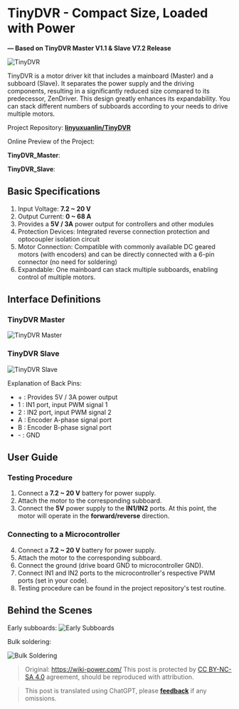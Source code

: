 # TinyDVR - Compact Size, Loaded with Power

**— Based on TinyDVR Master V1.1 & Slave V7.2 Release**

![TinyDVR](https://media.wiki-power.com/img/20200125191345.jpg)

TinyDVR is a motor driver kit that includes a mainboard (Master) and a subboard (Slave). It separates the power supply and the driving components, resulting in a significantly reduced size compared to its predecessor, ZenDriver. This design greatly enhances its expandability. You can stack different numbers of subboards according to your needs to drive multiple motors.

Project Repository: [**linyuxuanlin/TinyDVR**](https://github.com/linyuxuanlin/TinyDVR)

Online Preview of the Project:

**TinyDVR_Master**:

<div class="altium-iframe-viewer">
  <div
    class="altium-ecad-viewer"
    data-project-src="https://github.com/linyuxuanlin/TinyDVR/raw/master/TinyDVR_Master.zip"
  ></div>
</div>

**TinyDVR_Slave**:

<div class="altium-iframe-viewer">
  <div
    class="altium-ecad-viewer"
    data-project-src="https://github.com/linyuxuanlin/TinyDVR/raw/master/TinyDVR_Slave.zip"
  ></div>
</div>

## Basic Specifications

1. Input Voltage: **7.2 ~ 20 V**
2. Output Current: **0 ~ 68 A**
3. Provides a **5V / 3A** power output for controllers and other modules
4. Protection Devices: Integrated reverse connection protection and optocoupler isolation circuit
5. Motor Connection: Compatible with commonly available DC geared motors (with encoders) and can be directly connected with a 6-pin connector (no need for soldering)
6. Expandable: One mainboard can stack multiple subboards, enabling control of multiple motors.

## Interface Definitions

### TinyDVR Master

![TinyDVR Master](https://media.wiki-power.com/img/20200125191439.png)

### TinyDVR Slave

![TinyDVR Slave](https://media.wiki-power.com/img/20200125191457.png)

Explanation of Back Pins:

- \+ : Provides 5V / 3A power output
- 1 : IN1 port, input PWM signal 1
- 2 : IN2 port, input PWM signal 2
- A : Encoder A-phase signal port
- B : Encoder B-phase signal port
- \- : GND

## User Guide

### Testing Procedure

1. Connect a **7.2 ~ 20 V** battery for power supply.
2. Attach the motor to the corresponding subboard.
3. Connect the **5V** power supply to the **IN1/IN2** ports. At this point, the motor will operate in the **forward/reverse** direction.

### Connecting to a Microcontroller

4. Connect a **7.2 ~ 20 V** battery for power supply.
5. Attach the motor to the corresponding subboard.
6. Connect the ground (drive board GND to microcontroller GND).
7. Connect IN1 and IN2 ports to the microcontroller's respective PWM ports (set in your code).
8. Testing procedure can be found in the project repository's test routine.

## Behind the Scenes

Early subboards:
![Early Subboards](https://media.wiki-power.com/img/20200311182442.jpg)

Bulk soldering:

![Bulk Soldering](https://media.wiki-power.com/img/20200311182441.jpg)

> Original: <https://wiki-power.com/>
> This post is protected by [CC BY-NC-SA 4.0](https://creativecommons.org/licenses/by/4.0/deed.en) agreement, should be reproduced with attribution.

> This post is translated using ChatGPT, please [**feedback**](https://github.com/linyuxuanlin/Wiki_MkDocs/issues/new) if any omissions.

